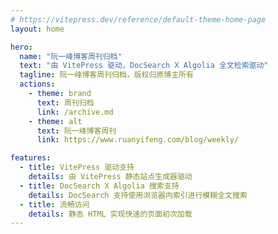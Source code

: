 ```yaml
---
# https://vitepress.dev/reference/default-theme-home-page
layout: home

hero:
  name: "阮一峰博客周刊归档"
  text: "由 VitePress 驱动，DocSearch X Algolia 全文检索驱动"
  tagline: 阮一峰博客周刊归档，版权归原博主所有
  actions:
    - theme: brand
      text: 周刊归档
      link: /archive.md
    - theme: alt
      text: 阮一峰博客周刊
      link: https://www.ruanyifeng.com/blog/weekly/

features:
  - title: VitePress 驱动支持
    details: 由 VitePress 静态站点生成器驱动
  - title: DocSearch X Algolia 搜索支持
    details: DocSearch 支持使用浏览器内索引进行模糊全文搜索
  - title: 流畅访问
    details: 静态 HTML 实现快速的页面初次加载
---
```


